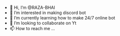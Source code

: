 - 👋 Hi, I’m @RAZA-BHAI
- 👀 I’m interested in making discord bot
- 🌱 I’m currently learning how to make 24/7 online bot
- 💞️ I’m looking to collaborate on Yt
- 📫 How to reach me ...

<!---
RAZA-BHAI/RAZA-BHAI is a ✨ special ✨ repository because its `README.md` (this file) appears on your GitHub profile.
You can click the Preview link to take a look at your changes.
--->
